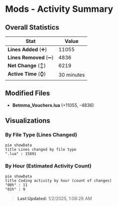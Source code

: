 # Mods - Activity Summary 

## Overall Statistics

| Stat                   | Value                                                             |
| ---------------------- | ----------------------------------------------------------------- |
| **Lines Added** (➕)   | 11055                                          |
| **Lines Removed** (➖) | 4836                                        |
| **Net Change** (↕)    | 6219                |
| **Active Time** (⌚)   | 30 minutes |


## Modified Files
- **Betmma_Vouchers.lua** (+11055, -4836)

## Visualizations

### By File Type (Lines Changed)

```mermaid
pie showData
title Lines changed by file type
".lua" : 15891
```

### By Hour (Estimated Activity Count)

```mermaid
pie showData
title Coding activity by hour (count of changes)
"00h" : 11
"01h" : 9
```


> **Last Updated:** 1/2/2025, 1:08:28 AM